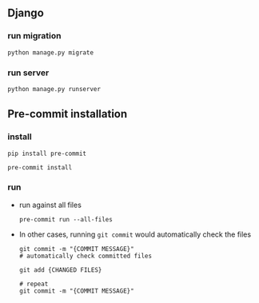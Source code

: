 ## Django

### run migration

```
python manage.py migrate
```

### run server

```bash
python manage.py runserver
```

## Pre-commit installation
### install
```
pip install pre-commit
```
```
pre-commit install
```
### run
- run against all files
  ```
  pre-commit run --all-files
  ```
- In other cases, running  ```git commit``` would automatically check the files

  ```
  git commit -m "{COMMIT MESSAGE}"
  # automatically check committed files
  
  git add {CHANGED FILES}
  
  # repeat
  git commit -m "{COMMIT MESSAGE}"
  ```
